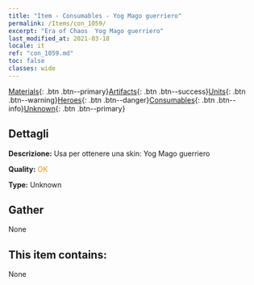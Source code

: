 ```yaml
---
title: "Item - Consumables - Yog Mago guerriero"
permalink: /Items/con_1059/
excerpt: "Era of Chaos  Yog Mago guerriero"
last_modified_at: 2021-03-18
locale: it
ref: "con_1059.md"
toc: false
classes: wide
---
```

 [Materials](/it/Items/){: .btn .btn--primary}[Artifacts](/it/Items/Artifacts/){: .btn .btn--success}[Units](/it/Items/Units/){: .btn .btn--warning}[Heroes](/it/Items/Heroes/){: .btn .btn--danger}[Consumables](/it/Items/Consumables/){: .btn .btn--info}[Unknown](/it/Items/Unknown/){: .btn .btn--primary}

## Dettagli
 **Descrizione:** Usa per ottenere una skin: Yog Mago guerriero

 **Quality:** <span style="color: #FF8C00">OK</span>

 **Type:** Unknown

## Gather

  None

## This item contains:

  None

